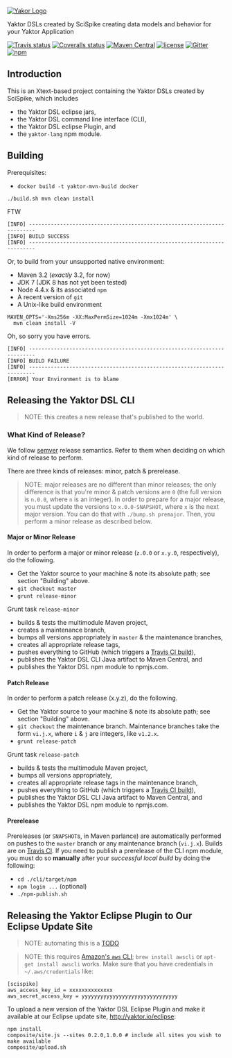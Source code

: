 [![Yakor Logo](yaktor.io/pics/yaktor-logo.png)](https://github.com/Scispike/yaktor) 

Yaktor DSLs created by SciSpike creating data models and behavior for your Yaktor Application

[![Travis status](https://img.shields.io/travis/SciSpike/yaktor-dsl-xtext/master.svg?maxAge=3600)](https://travis-ci.org/SciSpike/yaktor-dsl-xtext/builds)
[![Coveralls status](https://img.shields.io/coveralls/SciSpike/yaktor-dsl-xtext/master.svg?maxAge=3600)](https://coveralls.io/github/SciSpike/yaktor-dsl-xtext?branch=master)
[![Maven Central](https://img.shields.io/maven-central/v/io.yaktor/xtext-dsl-cli.svg?maxAge=3600)](http://search.maven.org/#search%7Cgav%7C1%7Cg%3A%22io.yaktor%22%20AND%20a%3A%22xtext-dsl-cli%22)
[![license](https://img.shields.io/github/license/SciSpike/yaktor-dsl-xtext.svg?maxAge=3600)](https://github.com/SciSpike/yaktor-dsl-xtext/blob/master/LICENSE)
[![Gitter](https://img.shields.io/gitter/room/SciSpike/yaktor.svg?maxAge=3600)](https://gitter.im/SciSpike/yaktor)
[![npm](https://img.shields.io/npm/v/yaktor-lang.svg?maxAge=3600)](https://www.npmjs.com/package/yaktor-lang)

## Introduction

This is an Xtext-based project containing the Yaktor DSLs created by SciSpike, which includes
* the Yaktor DSL eclipse jars,
* the Yaktor DSL command line interface (CLI),
* the Yaktor DSL eclipse Plugin, and
* the `yaktor-lang` npm module.

## Building

Prerequisites:

* `docker build -t yaktor-mvn-build docker`

```
./build.sh mvn clean install
```

FTW

```
[INFO] ------------------------------------------------------------------------
[INFO] BUILD SUCCESS
[INFO] ------------------------------------------------------------------------
```

Or, to build from your unsupported native environment:

* Maven 3.2 (*exactly* 3.2, for now)
* JDK 7 (JDK 8 has not yet been tested)
* Node 4.4.x & its associated `npm`
* A recent version of `git`
* A Unix-like build environment

```
MAVEN_OPTS='-Xms256m -XX:MaxPermSize=1024m -Xmx1024m' \
  mvn clean install -V
```

Oh, so sorry you have errors.

```
[INFO] ------------------------------------------------------------------------
[INFO] BUILD FAILURE
[INFO] ------------------------------------------------------------------------
[ERROR] Your Environment is to blame
```

## Releasing the Yaktor DSL CLI

> NOTE: this creates a new release that's published to the world.

### What Kind of Release?
We follow [semver](https://www.semver.org) release semantics.  Refer to them when deciding on which kind of release to perform.

There are three kinds of releases: minor, patch & prerelease.

> NOTE: major releases are no different than minor releases; the only difference is that
you're minor & patch versions are `0` (the full version is `n.0.0`, where `n` is an integer).  In order to prepare for a major release, you must
update the versions to `x.0.0-SNAPSHOT`, where `x` is the next major version.  You can do that with `./bump.sh premajor`.
Then, you perform a minor release as described below.

#### Major or Minor Release

In order to perform a major or minor release (`z.0.0` or `x.y.0`, respectively), do the following.
* Get the Yaktor source to your machine & note its absolute path; see section "Building" above.
* `git checkout master`
* `grunt release-minor`

Grunt task `release-minor`
* builds & tests the multimodule Maven project,
* creates a maintenance branch,
* bumps all versions appropriately in `master` & the maintenance branches,
* creates all appropriate release tags,
* pushes everything to GitHub (which triggers a [Travis CI build](https://travis-ci.org/SciSpike/yaktor-dsl-xtext/builds)),
* publishes the Yaktor DSL CLI Java artifact to Maven Central, and
* publishes the Yaktor DSL npm module to npmjs.com.

#### Patch Release

In order to perform a patch release (x.y.z), do the following.
* Get the Yaktor source to your machine & note its absolute path; see section "Building" above.
* `git checkout` the maintenance branch.  Maintenance branches take the form `vi.j.x`, where `i` & `j` are integers, like `v1.2.x`.
* `grunt release-patch`

Grunt task `release-patch`
* builds & tests the multimodule Maven project,
* bumps all versions appropriately,
* creates all appropriate release tags in the maintenance branch,
* pushes everything to GitHub (which triggers a [Travis CI build](https://travis-ci.org/SciSpike/yaktor-dsl-xtext/builds)),
* publishes the Yaktor DSL CLI Java artifact to Maven Central, and
* publishes the Yaktor DSL npm module to npmjs.com.

#### Prerelease

Prereleases (or `SNAPSHOT`s, in Maven parlance) are automatically performed on pushes to the `master` branch or any maintenance branch (`vi.j.x`).
Builds are on [Travis CI](https://travis-ci.org/SciSpike/yaktor-dsl-xtext/builds).
If you need to publish a prerelease of the CLI npm module, you must do so **manually** after your *successful local build* by doing the following:
* `cd ./cli/target/npm`
* `npm login ...` (optional)
* `./npm-publish.sh`

## Releasing the Yaktor Eclipse Plugin to Our Eclipse Update Site

> NOTE: automating this is a [TODO](https://github.com/SciSpike/yaktor-dsl-xtext/issues/5)

> NOTE: this requires [Amazon's `aws` CLI](http://docs.aws.amazon.com/cli/latest/userguide/installing.html#install-bundle-other-os); `brew install awscli` or `apt-get install awscli` works.
Make sure that you have credentials in `~/.aws/credentials` like:
```
[scispike]
aws_access_key_id = xxxxxxxxxxxxxx
aws_secret_access_key = yyyyyyyyyyyyyyyyyyyyyyyyyyyyyyy
```

To upload a new version of the Yaktor DSL Eclipse Plugin and make it available at our Eclipse update site, http://yaktor.io/eclipse:
```
npm install
composite/site.js --sites 0.2.0,1.0.0 # include all sites you wish to make available
composite/upload.sh
```
